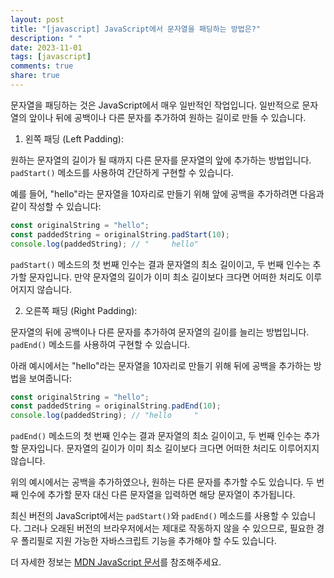 ```yaml
---
layout: post
title: "[javascript] JavaScript에서 문자열을 패딩하는 방법은?"
description: " "
date: 2023-11-01
tags: [javascript]
comments: true
share: true
---
```


문자열을 패딩하는 것은 JavaScript에서 매우 일반적인 작업입니다. 일반적으로 문자열의 앞이나 뒤에 공백이나 다른 문자를 추가하여 원하는 길이로 만들 수 있습니다.

1. 왼쪽 패딩 (Left Padding):

원하는 문자열의 길이가 될 때까지 다른 문자를 문자열의 앞에 추가하는 방법입니다. `padStart()` 메소드를 사용하여 간단하게 구현할 수 있습니다.

예를 들어, "hello"라는 문자열을 10자리로 만들기 위해 앞에 공백을 추가하려면 다음과 같이 작성할 수 있습니다:

```javascript
const originalString = "hello";
const paddedString = originalString.padStart(10);
console.log(paddedString); // "     hello"
```

`padStart()` 메소드의 첫 번째 인수는 결과 문자열의 최소 길이이고, 두 번째 인수는 추가할 문자입니다. 만약 문자열의 길이가 이미 최소 길이보다 크다면 어떠한 처리도 이루어지지 않습니다.

2. 오른쪽 패딩 (Right Padding):

문자열의 뒤에 공백이나 다른 문자를 추가하여 문자열의 길이를 늘리는 방법입니다. `padEnd()` 메소드를 사용하여 구현할 수 있습니다.

아래 예시에서는 "hello"라는 문자열을 10자리로 만들기 위해 뒤에 공백을 추가하는 방법을 보여줍니다:

```javascript
const originalString = "hello";
const paddedString = originalString.padEnd(10);
console.log(paddedString); // "hello     "
```

`padEnd()` 메소드의 첫 번째 인수는 결과 문자열의 최소 길이이고, 두 번째 인수는 추가할 문자입니다. 문자열의 길이가 이미 최소 길이보다 크다면 어떠한 처리도 이루어지지 않습니다.

위의 예시에서는 공백을 추가하였으나, 원하는 다른 문자를 추가할 수도 있습니다. 두 번째 인수에 추가할 문자 대신 다른 문자열을 입력하면 해당 문자열이 추가됩니다.

최신 버전의 JavaScript에서는 `padStart()`와 `padEnd()` 메소드를 사용할 수 있습니다. 그러나 오래된 버전의 브라우저에서는 제대로 작동하지 않을 수 있으므로, 필요한 경우 폴리필로 지원 가능한 자바스크립트 기능을 추가해야 할 수도 있습니다.

더 자세한 정보는 [MDN JavaScript 문서](https://developer.mozilla.org/ko/docs/Web/JavaScript/Reference/Global_Objects/String/padStart)를 참조해주세요.